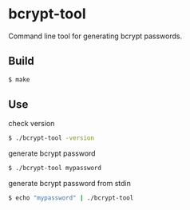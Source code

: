# bcrypt-tool

Command line tool for generating bcrypt passwords.

## Build
```sh
$ make
```

## Use
check version
```sh
$ ./bcrypt-tool -version
```
generate bcrypt password
```sh
$ ./bcrypt-tool mypassword
```
generate bcrypt password from stdin
```sh
$ echo "mypassword" | ./bcrypt-tool
```
